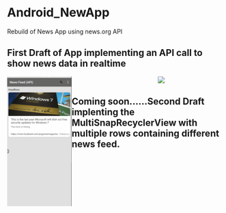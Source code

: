 # Android_NewApp
Rebuild of News App using news.org API

<h2>First Draft of App implementing an API call to show news data in realtime</h2>
<img src="https://github.com/heaslis3-dcu/Android_NewApp/blob/master/arts/FirstDraftApp.gif" align="left" width="30%">

<img src="https://github.com/heaslis3-dcu/Android_NewApp/blob/master/arts/VerticalScroll.gif" align="right" width="30%">

<br>
<h2>Coming soon......Second Draft implenting the MultiSnapRecyclerView with multiple rows containing different news feed.</h2>
